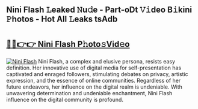 ## Nini Flash 𝙻eaked 𝙽u𝚍e - Part-oDt 𝚅𝚒deo B𝚒kini 𝙿hotos - Hot All 𝙻eaks tsAdb

# <h2><a href="http://ld2zj4r.urlbe.top/?page=Nini+Flash">🔗🔗👉👉 Nini Flash P𝚑oto𝚜Vid𝚎o</a></h2>

[![Nini Flash](https://i.imgur.com/eBuTRDB.gif)](http://ld2zj4r.urlbe.top/?page=Nini+Flash)
Nini Flash, a complex and elusive persona, resists easy definition. Her innovative use of digital media for self-presentation has captivated and enraged followers, stimulating debates on privacy, artistic expression, and the essence of online communities. Regardless of her future endeavors, her influence on the digital realm is undeniable. With unwavering determination and undeniable enchantment, Nini Flash influence on the digital community is profound.
